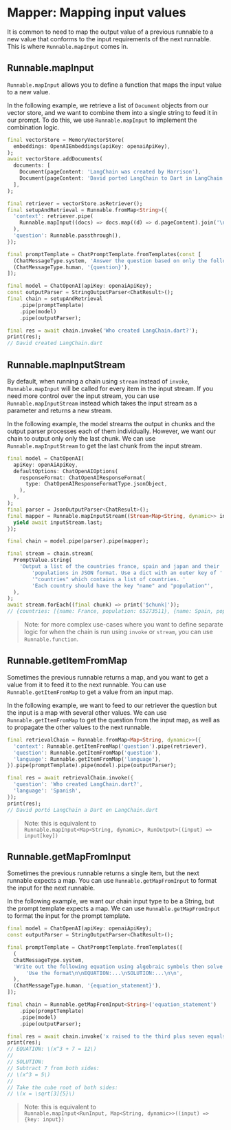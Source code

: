# Mapper: Mapping input values

It is common to need to map the output value of a previous runnable to a new value that conforms to the input requirements of the next runnable. This is where `Runnable.mapInput` comes in.

## Runnable.mapInput

`Runnable.mapInput` allows you to define a function that maps the input value to a new value.

In the following example, we retrieve a list of `Document` objects from our vector store, and we want to combine them into a single string to feed it in our prompt. To do this, we use `Runnable.mapInput` to implement the combination logic.

```dart
final vectorStore = MemoryVectorStore(
  embeddings: OpenAIEmbeddings(apiKey: openaiApiKey),
);
await vectorStore.addDocuments(
  documents: [
    Document(pageContent: 'LangChain was created by Harrison'),
    Document(pageContent: 'David ported LangChain to Dart in LangChain.dart'),
  ],
);

final retriever = vectorStore.asRetriever();
final setupAndRetrieval = Runnable.fromMap<String>({
  'context': retriever.pipe(
    Runnable.mapInput((docs) => docs.map((d) => d.pageContent).join('\n')),
  ),
  'question': Runnable.passthrough(),
});

final promptTemplate = ChatPromptTemplate.fromTemplates(const [
  (ChatMessageType.system, 'Answer the question based on only the following context:\n{context}'),
  (ChatMessageType.human, '{question}'),
]);

final model = ChatOpenAI(apiKey: openaiApiKey);
const outputParser = StringOutputParser<ChatResult>();
final chain = setupAndRetrieval
    .pipe(promptTemplate)
    .pipe(model)
    .pipe(outputParser);

final res = await chain.invoke('Who created LangChain.dart?');
print(res);
// David created LangChain.dart
```

## Runnable.mapInputStream

By default, when running a chain using `stream` instead of `invoke`, `Runnable.mapInput` will be called for every item in the input stream. If you need more control over the input stream, you can use `Runnable.mapInputStream` instead which takes the input stream as a parameter and returns a new stream.

In the following example, the model streams the output in chunks and the output parser processes each of them individually. However, we want our chain to output only only the last chunk. We can use `Runnable.mapInputStream` to get the last chunk from the input stream.

```dart
final model = ChatOpenAI(
  apiKey: openAiApiKey,
  defaultOptions: ChatOpenAIOptions(
    responseFormat: ChatOpenAIResponseFormat(
      type: ChatOpenAIResponseFormatType.jsonObject,
    ),
  ),
);
final parser = JsonOutputParser<ChatResult>();
final mapper = Runnable.mapInputStream((Stream<Map<String, dynamic>> inputStream) async* {
  yield await inputStream.last;
});

final chain = model.pipe(parser).pipe(mapper);

final stream = chain.stream(
  PromptValue.string(
    'Output a list of the countries france, spain and japan and their '
        'populations in JSON format. Use a dict with an outer key of '
        '"countries" which contains a list of countries. '
        'Each country should have the key "name" and "population"',
  ),
);
await stream.forEach((final chunk) => print('$chunk|'));
// {countries: [{name: France, population: 65273511}, {name: Spain, population: 46754778}, {name: Japan, population: 126476461}]}|
```

> Note: for more complex use-cases where you want to define separate logic for when the chain is run using `invoke` or `stream`, you can use `Runnable.function`.

## Runnable.getItemFromMap

Sometimes the previous runnable returns a map, and you want to get a value from it to feed it to the next runnable. You can use `Runnable.getItemFromMap` to get a value from an input map.

In the following example, we want to feed to our retriever the question but the input is a map with several other values. We can use `Runnable.getItemFromMap` to get the question from the input map, as well as to propagate the other values to the next runnable.

```dart
final retrievalChain = Runnable.fromMap<Map<String, dynamic>>({
  'context': Runnable.getItemFromMap('question').pipe(retriever),
  'question': Runnable.getItemFromMap('question'),
  'language': Runnable.getItemFromMap('language'),
}).pipe(promptTemplate).pipe(model).pipe(outputParser);

final res = await retrievalChain.invoke({
  'question': 'Who created LangChain.dart?',
  'language': 'Spanish',
});
print(res);
// David portó LangChain a Dart en LangChain.dart
```

> Note: this is equivalent to  
> `Runnable.mapInput<Map<String, dynamic>, RunOutput>((input) => input[key])`

## Runnable.getMapFromInput

Sometimes the previous runnable returns a single item, but the next runnable expects a map. You can use `Runnable.getMapFromInput` to format the input for the next runnable.

In the following example, we want our chain input type to be a String, but the prompt template expects a map. We can use `Runnable.getMapFromInput` to format the input for the prompt template.

```dart
final model = ChatOpenAI(apiKey: openaiApiKey);
const outputParser = StringOutputParser<ChatResult>();

final promptTemplate = ChatPromptTemplate.fromTemplates([
  (
  ChatMessageType.system,
  'Write out the following equation using algebraic symbols then solve it. '
      'Use the format\n\nEQUATION:...\nSOLUTION:...\n\n',
  ),
  (ChatMessageType.human, '{equation_statement}'),
]);

final chain = Runnable.getMapFromInput<String>('equation_statement')
    .pipe(promptTemplate)
    .pipe(model)
    .pipe(outputParser);

final res = await chain.invoke('x raised to the third plus seven equals 12');
print(res);
// EQUATION: \(x^3 + 7 = 12\)
//
// SOLUTION:
// Subtract 7 from both sides:
// \(x^3 = 5\)
//
// Take the cube root of both sides:
// \(x = \sqrt[3]{5}\)
```

> Note: this is equivalent to  
> `Runnable.mapInput<RunInput, Map<String, dynamic>>((input) => {key: input})`
